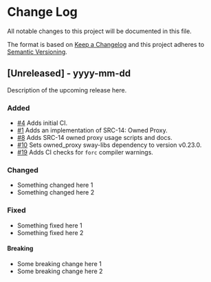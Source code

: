 # Change Log

All notable changes to this project will be documented in this file.

The format is based on [Keep a Changelog](http://keepachangelog.com/)
and this project adheres to [Semantic Versioning](http://semver.org/).

## [Unreleased] - yyyy-mm-dd

Description of the upcoming release here.

### Added

- [#4](https://github.com/FuelLabs/sway-standard-implementations/pull/4) Adds initial CI.
- [#1](https://github.com/FuelLabs/sway-standard-implementations/pull/1) Adds an implementation of SRC-14: Owned Proxy.
- [#8](https://github.com/FuelLabs/sway-standard-implementations/pull/8) Adds SRC-14 owned proxy usage scripts and docs.
- [#10](https://github.com/FuelLabs/sway-standard-implementations/pull/10) Sets owned_proxy sway-libs dependency to version v0.23.0.
- [#19](https://github.com/FuelLabs/sway-standard-implementations/pull/19) Adds CI checks for `forc` compiler warnings.

### Changed

- Something changed here 1
- Something changed here 2

### Fixed

- Something fixed here 1
- Something fixed here 2

#### Breaking

- Some breaking change here 1
- Some breaking change here 2
